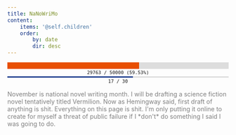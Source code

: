 ```yaml
---
title: NaNoWriMo
content:
    items: '@self.children'
    order:
        by: date
        dir: desc
---
```


<div style="margin: auto; text-align: center; width: 100%;" title="59.53%"><div style="text-align: left; margin: 2px auto; font-size: 0px; line-height: 0px; background: #DDDDDD; overflow: hidden; "><div style="font-size: 0px; line-height: 0px; height: 15px; min-width: 0%; max-width: 59.53%; width: 59.53%; background: #E84F02; "><!----></div></div><div style="font-size: 8pt; font-family: monospace; ">29763 &#47; 50000 (59.53%)</div></div>

<div style="margin: auto; text-align: center; width: 100%;" title="56.67%"><div style="text-align: left; margin: 2px auto; font-size: 0px; line-height: 0px; background: #DDDDDD; overflow: hidden; "><div style="font-size: 0px; line-height: 0px; height: 3px; min-width: 0%; max-width: 56.67%; width: 56.67%; background: #1D3D8D; "><!----></div></div><div style="font-size: 8pt; font-family: monospace; ">17 &#47; 30</div></div>

<p style="color: gray">November is national novel writing month. I will be drafting a science fiction novel tentatively titled Vermilion. Now as Hemingway said, first draft of anything is shit. Everything on this page is shit. I'm only putting it online to create for myself a threat of public failure if I *don't* do something I said I was going to do.</p>
